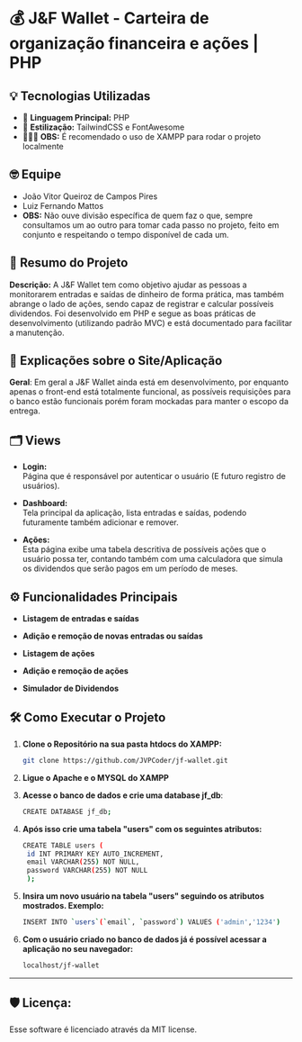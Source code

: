 # 💰 J&F Wallet - Carteira de organização financeira e ações | PHP

## 💡 Tecnologias Utilizadas

- 🚀 **Linguagem Principal:** PHP
- 🎨 **Estilização:** TailwindCSS e FontAwesome
- 🧑🏻‍💻 **OBS:** É recomendado o uso de XAMPP para rodar o projeto localmente

## 🤓 Equipe

- João Vitor Queiroz de Campos Pires
- Luiz Fernando Mattos
- **OBS:** Não ouve divisão específica de quem faz o que, sempre consultamos um ao outro para tomar cada passo no projeto, feito em conjunto e respeitando o tempo disponível de cada um.

## 📝 Resumo do Projeto

**Descrição:** 
A J&F Wallet tem como objetivo ajudar as pessoas a monitorarem  entradas e saídas de dinheiro de forma prática, mas também abrange o lado de ações, sendo capaz de registrar e calcular possíveis dividendos. 
Foi desenvolvido em PHP e segue as boas práticas de desenvolvimento (utilizando padrão MVC) e está documentado para facilitar a manutenção.

## 🤔 Explicações sobre o Site/Aplicação

**Geral**: Em geral a J&F Wallet ainda está em desenvolvimento, por enquanto apenas o front-end está totalmente funcional, as possíveis requisições para o banco estão funcionais porém foram mockadas para manter o escopo da entrega.

## 🗂️ Views

- **Login:**  
  Página que é responsável por autenticar o usuário (E futuro registro de usuários).

- **Dashboard:**  
  Tela principal da aplicação, lista entradas e saídas, podendo futuramente também adicionar e remover.

- **Ações:**  
  Esta página exibe uma tabela descritiva de possíveis ações que o usuário possa ter, contando também com uma calculadora que simula os dividendos que serão pagos em um período de meses.

## ⚙️ Funcionalidades Principais

- **Listagem de entradas e saídas**

- **Adição e remoção de novas entradas ou saídas**

- **Listagem de ações**

- **Adição e remoção de ações**

- **Simulador de Dividendos**

## 🛠️ Como Executar o Projeto

1. **Clone o Repositório na sua pasta htdocs do XAMPP:**
   ```bash
   git clone https://github.com/JVPCoder/jf-wallet.git
   ```

2. **Ligue o Apache e o MYSQL do XAMPP**

3. **Acesse o banco de dados e crie uma database jf_db**:
   ```bash
   CREATE DATABASE jf_db;
   ```

4. **Após isso crie uma tabela "users" com os seguintes atributos:**
   ```bash
   CREATE TABLE users (
    id INT PRIMARY KEY AUTO_INCREMENT,
    email VARCHAR(255) NOT NULL,
    password VARCHAR(255) NOT NULL
    );
   ```

5. **Insira um novo usuário na tabela "users" seguindo os atributos mostrados. Exemplo:**
   ```bash
   INSERT INTO `users`(`email`, `password`) VALUES ('admin','1234')
   ```   

6. **Com o usuário criado no banco de dados já é possível acessar a aplicação no seu navegador:**
   ```bash
   localhost/jf-wallet
   ```

---

## 🛡️ Licença:
Esse software é licenciado através da MIT license.
